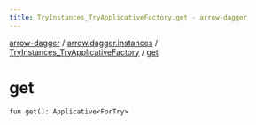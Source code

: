 ```yaml
---
title: TryInstances_TryApplicativeFactory.get - arrow-dagger
---
```


[arrow-dagger](../../index.html) / [arrow.dagger.instances](../index.html) / [TryInstances_TryApplicativeFactory](index.html) / [get](./get.html)

# get

`fun get(): Applicative<ForTry>`